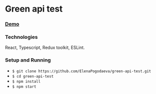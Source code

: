 # Green api test

### [Demo](https://elenapogodaeva.github.io/green-api-test/)

### Technologies

React, Typescript, Redux toolkit, ESLint.

### Setup and Running

* `$ git clone https://github.com/ElenaPogodaeva/green-api-test.git`
* `$ cd green-api-test`
* `$ npm install`
* `$ npm start`
